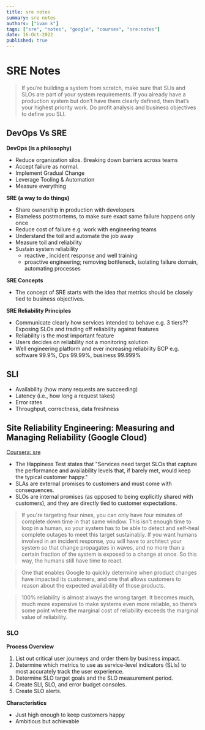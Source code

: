 ```yaml
---
title: sre notes
summary: sre notes
authors: ["ivan k"]
tags: ["sre", "notes", "google", "courses", "sre:notes"]
date: 16-Oct-2022
published: true
---
```


# SRE Notes

> If you’re building a system from scratch, make sure that SLIs and SLOs are part of your system requirements. If you already have a production system but don’t have them clearly defined, then that’s your highest priority work. Do profit analysis and business objectives to define you SLI.

## DevOps Vs SRE

**DevOps (is a philosophy)**

- Reduce organization silos. Breaking down barriers across teams
- Accept failure as normal.
- Implement Gradual Change
- Leverage Tooling & Automation
- Measure everything

**SRE (a way to do things)**
- Share ownership in production with developers
- Blameless postmortems, to make sure exact same failure happens only once
- Reduce cost of failure e.g. work with engineering teams
- Understand the toil and automate the job away
- Measure toil and reliability
- Sustain system reliability
    - reactive , incident response and well training
    - proactive engineering; removing bottleneck, isolating failure domain, automating processes

**SRE Concepts**

- The concept of SRE starts with the idea that metrics should be closely tied to business objectives.

**SRE Reliability Principles**

- Communicate clearly how services intended to behave e.g. 3 tiers?? Exposing SLOs and trading off reliability against features
- Reliability is the most important feature
- Users decides on reliability not a monitoring solution
- Well engineering platform and ever increasing reliability BCP e.g. software 99.9%, Ops 99.99%, business 99.999%

## SLI

- Availability (how many requests are succeeding)
- Latency (i.e., how long a request takes)
- Error rates
- Throughput, correctness, data freshness

## Site Reliability Engineering: Measuring and Managing Reliability (Google Cloud)

[Coursera: sre](https://www.coursera.org/learn/site-reliability-engineering-slos/home/week/1)

- The Happiness Test states that "Services need target SLOs that capture the performance and availability levels that, if barely met, would keep the typical customer happy."
- SLAs are external promises to customers and must come with consequences.
- SLOs are internal promises (as opposed to being explicitly shared with customers), and they are directly tied to customer expectations.

> If you're targeting four nines, you can only have four minutes of complete down time in that same window. This isn't enough time to loop in a human, so your system has to be able to detect and self-heal complete outages to meet this target sustainably. If you want humans involved in an incident response, you will have to architect your system so that change propagates in waves, and no more than a certain fraction of the system is exposed to a change at once. So this way, the humans still have time to react.

> One that enables Google to quickly determine when product changes have impacted its customers, and one that allows customers to reason about the expected availability of those products.

> 100% reliability is almost always the wrong target. It becomes much, much more expensive to make systems even more reliable, so there’s some point where the marginal cost of reliability exceeds the marginal value of reliability.

### SLO

**Process Overview**

1. List out critical user journeys and order them by business impact.
1. Determine which metrics to use as service-level indicators (SLIs) to most accurately track the user experience.
1. Determine SLO target goals and the SLO measurement period.
1. Create SLI, SLO, and error budget consoles.
1. Create SLO alerts.

**Characteristics**

- Just high enough to keep customers happy
- Ambitious but achievable
